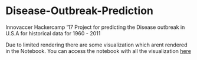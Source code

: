 # Disease-Outbreak-Prediction
Innovaccer Hackercamp '17 Project for predicting the Disease outbreak in U.S.A for historical data for 1960 - 2011<br>

Due to limited rendering  there are some visualization which arent rendered in the Notebook. You can access the notebook with all the visualization [here](http://nbviewer.jupyter.org/github/ab-bh/Disease-Outbreak-Prediction/blob/65ff9f5b7cef33d37621b96b8d101605efa6a297/Disease%20Outbreak%20Prediction.ipynb)<br>

